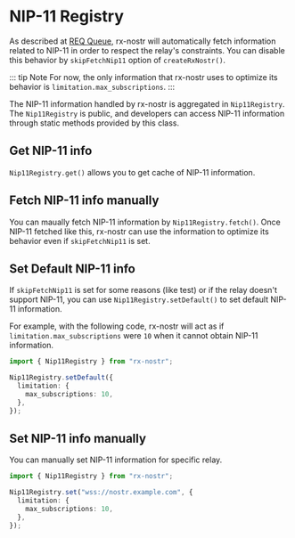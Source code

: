 # NIP-11 Registry

As described at [REQ Queue](./subscribe-event#req-queue), rx-nostr will automatically fetch information related to NIP-11 in order to respect the relay's constraints. You can disable this behavior by `skipFetchNip11` option of `createRxNostr()`.

::: tip Note
For now, the only information that rx-nostr uses to optimize its behavior is `limitation.max_subscriptions`.
:::

The NIP-11 information handled by rx-nostr is aggregated in `Nip11Registry`. The `Nip11Registry` is public, and developers can access NIP-11 information through static methods provided by this class.

## Get NIP-11 info

`Nip11Registry.get()` allows you to get cache of NIP-11 information.

## Fetch NIP-11 info manually

You can maually fetch NIP-11 information by `Nip11Registry.fetch()`. Once NIP-11 fetched like this, rx-nostr can use the information to optimize its behavior even if `skipFetchNip11` is set.

## Set Default NIP-11 info

If `skipFetchNip11` is set for some reasons (like test) or if the relay doesn't support NIP-11, you can use `Nip11Registry.setDefault()` to set default NIP-11 information.

For example, with the following code, rx-nostr will act as if `limitation.max_subscriptions` were `10` when it cannot obtain NIP-11 information.

```ts
import { Nip11Registry } from "rx-nostr";

Nip11Registry.setDefault({
  limitation: {
    max_subscriptions: 10,
  },
});
```

## Set NIP-11 info manually

You can manually set NIP-11 information for specific relay.

```ts
import { Nip11Registry } from "rx-nostr";

Nip11Registry.set("wss://nostr.example.com", {
  limitation: {
    max_subscriptions: 10,
  },
});
```
